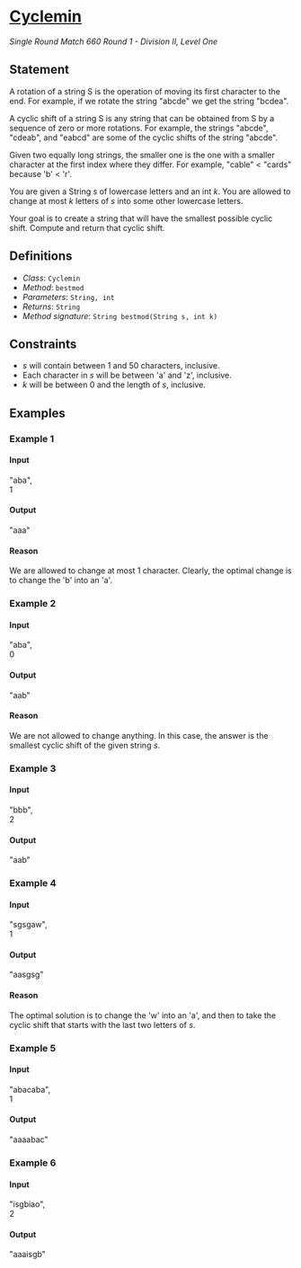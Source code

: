 # [Cyclemin](http://community.topcoder.com/tc?module=ProblemDetail&rd=16463&pm=13814)
*Single Round Match 660 Round 1 - Division II, Level One*

## Statement
A rotation of a string S is the operation of moving its first character to the end.
For example, if we rotate the string "abcde" we get the string "bcdea".

A cyclic shift of a string S is any string that can be obtained from S by a sequence of zero or more rotations.
For example, the strings "abcde", "cdeab", and "eabcd" are some of the cyclic shifts of the string "abcde".

Given two equally long strings, the smaller one is the one with a smaller character at the first index where they differ.
For example, "cable" < "cards" because 'b' < 'r'.

You are given a String *s* of lowercase letters and an int *k*.
You are allowed to change at most *k* letters of *s* into some other lowercase letters.

Your goal is to create a string that will have the smallest possible cyclic shift.
Compute and return that cyclic shift.

## Definitions
- *Class*: `Cyclemin`
- *Method*: `bestmod`
- *Parameters*: `String, int`
- *Returns*: `String`
- *Method signature*: `String bestmod(String s, int k)`

## Constraints
- *s* will contain between 1 and 50 characters, inclusive.
- Each character in *s* will be between 'a' and 'z', inclusive.
- *k* will be between 0 and the length of *s*, inclusive.

## Examples
### Example 1
#### Input
<c>"aba",<br />1</c>
#### Output
<c>"aaa"</c>
#### Reason
We are allowed to change at most 1 character. Clearly, the optimal change is to change the 'b' into an 'a'.

### Example 2
#### Input
<c>"aba",<br />0</c>
#### Output
<c>"aab"</c>
#### Reason
We are not allowed to change anything. In this case, the answer is the smallest cyclic shift of the given string *s*.

### Example 3
#### Input
<c>"bbb",<br />2</c>
#### Output
<c>"aab"</c>
### Example 4
#### Input
<c>"sgsgaw",<br />1</c>
#### Output
<c>"aasgsg"</c>
#### Reason
The optimal solution is to change the 'w' into an 'a', and then to take the cyclic shift that starts with the last two letters of *s*.

### Example 5
#### Input
<c>"abacaba",<br />1</c>
#### Output
<c>"aaaabac"</c>
### Example 6
#### Input
<c>"isgbiao",<br />2</c>
#### Output
<c>"aaaisgb"</c>

